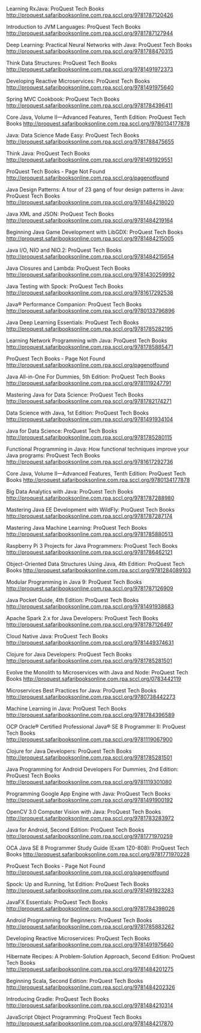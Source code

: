 Learning RxJava: ProQuest Tech Books
 http://proquest.safaribooksonline.com.rpa.sccl.org/9781787120426

Introduction to JVM Languages: ProQuest Tech Books
 http://proquest.safaribooksonline.com.rpa.sccl.org/9781787127944

Deep Learning: Practical Neural Networks with Java: ProQuest Tech Books
 http://proquest.safaribooksonline.com.rpa.sccl.org/9781788470315

Think Data Structures: ProQuest Tech Books
 http://proquest.safaribooksonline.com.rpa.sccl.org/9781491972373

Developing Reactive Microservices: ProQuest Tech Books
 http://proquest.safaribooksonline.com.rpa.sccl.org/9781491975640

Spring MVC Cookbook: ProQuest Tech Books
 http://proquest.safaribooksonline.com.rpa.sccl.org/9781784396411

Core Java, Volume II—Advanced Features, Tenth Edition: ProQuest Tech Books
 http://proquest.safaribooksonline.com.rpa.sccl.org/9780134177878

Java: Data Science Made Easy: ProQuest Tech Books
 http://proquest.safaribooksonline.com.rpa.sccl.org/9781788475655

Think Java: ProQuest Tech Books
 http://proquest.safaribooksonline.com.rpa.sccl.org/9781491929551

ProQuest Tech Books - Page Not Found
 http://proquest.safaribooksonline.com.rpa.sccl.org/pagenotfound

Java Design Patterns: A tour of 23 gang of four design patterns in Java: ProQuest Tech Books
 http://proquest.safaribooksonline.com.rpa.sccl.org/9781484218020

Java XML and JSON: ProQuest Tech Books
 http://proquest.safaribooksonline.com.rpa.sccl.org/9781484219164

Beginning Java Game Development with LibGDX: ProQuest Tech Books
 http://proquest.safaribooksonline.com.rpa.sccl.org/9781484215005

Java I/O, NIO and NIO.2: ProQuest Tech Books
 http://proquest.safaribooksonline.com.rpa.sccl.org/9781484215654

Java Closures and Lambda: ProQuest Tech Books
 http://proquest.safaribooksonline.com.rpa.sccl.org/9781430259992

Java Testing with Spock: ProQuest Tech Books
 http://proquest.safaribooksonline.com.rpa.sccl.org/9781617292538

Java® Performance Companion: ProQuest Tech Books
 http://proquest.safaribooksonline.com.rpa.sccl.org/9780133796896

Java Deep Learning Essentials: ProQuest Tech Books
 http://proquest.safaribooksonline.com.rpa.sccl.org/9781785282195

Learning Network Programming with Java: ProQuest Tech Books
 http://proquest.safaribooksonline.com.rpa.sccl.org/9781785885471

ProQuest Tech Books - Page Not Found
 http://proquest.safaribooksonline.com.rpa.sccl.org/pagenotfound

Java All-in-One For Dummies, 5th Edition: ProQuest Tech Books
 http://proquest.safaribooksonline.com.rpa.sccl.org/9781119247791

Mastering Java for Data Science: ProQuest Tech Books
 http://proquest.safaribooksonline.com.rpa.sccl.org/9781782174271

Data Science with Java, 1st Edition: ProQuest Tech Books
 http://proquest.safaribooksonline.com.rpa.sccl.org/9781491934104

Java for Data Science: ProQuest Tech Books
 http://proquest.safaribooksonline.com.rpa.sccl.org/9781785280115

Functional Programming in Java: How functional techniques improve your Java programs: ProQuest Tech Books
 http://proquest.safaribooksonline.com.rpa.sccl.org/9781617292736

Core Java, Volume II—Advanced Features, Tenth Edition: ProQuest Tech Books
 http://proquest.safaribooksonline.com.rpa.sccl.org/9780134177878

Big Data Analytics with Java: ProQuest Tech Books
 http://proquest.safaribooksonline.com.rpa.sccl.org/9781787288980

Mastering Java EE Development with WildFly: ProQuest Tech Books
 http://proquest.safaribooksonline.com.rpa.sccl.org/9781787287174

Mastering Java Machine Learning: ProQuest Tech Books
 http://proquest.safaribooksonline.com.rpa.sccl.org/9781785880513

Raspberry Pi 3 Projects for Java Programmers: ProQuest Tech Books
 http://proquest.safaribooksonline.com.rpa.sccl.org/9781786462121

Object-Oriented Data Structures Using Java, 4th Edition: ProQuest Tech Books
 http://proquest.safaribooksonline.com.rpa.sccl.org/9781284089103

Modular Programming in Java 9: ProQuest Tech Books
 http://proquest.safaribooksonline.com.rpa.sccl.org/9781787126909

Java Pocket Guide, 4th Edition: ProQuest Tech Books
 http://proquest.safaribooksonline.com.rpa.sccl.org/9781491938683

Apache Spark 2.x for Java Developers: ProQuest Tech Books
 http://proquest.safaribooksonline.com.rpa.sccl.org/9781787126497

Cloud Native Java: ProQuest Tech Books
 http://proquest.safaribooksonline.com.rpa.sccl.org/9781449374631

Clojure for Java Developers: ProQuest Tech Books
 http://proquest.safaribooksonline.com.rpa.sccl.org/9781785281501

Evolve the Monolith to Microservices with Java and Node: ProQuest Tech Books
 http://proquest.safaribooksonline.com.rpa.sccl.org/0783442119

Microservices Best Practices for Java: ProQuest Tech Books
 http://proquest.safaribooksonline.com.rpa.sccl.org/9780738442273

Machine Learning in Java: ProQuest Tech Books
 http://proquest.safaribooksonline.com.rpa.sccl.org/9781784396589

OCP Oracle® Certified Professional Java® SE 8 Programmer II: ProQuest Tech Books
 http://proquest.safaribooksonline.com.rpa.sccl.org/9781119067900

Clojure for Java Developers: ProQuest Tech Books
 http://proquest.safaribooksonline.com.rpa.sccl.org/9781785281501

Java Programming for Android Developers For Dummies, 2nd Edition: ProQuest Tech Books
 http://proquest.safaribooksonline.com.rpa.sccl.org/9781119301080

Programming Google App Engine with Java: ProQuest Tech Books
 http://proquest.safaribooksonline.com.rpa.sccl.org/9781491900192

OpenCV 3.0 Computer Vision with Java: ProQuest Tech Books
 http://proquest.safaribooksonline.com.rpa.sccl.org/9781783283972

Java for Android, Second Edition: ProQuest Tech Books
 http://proquest.safaribooksonline.com.rpa.sccl.org/9781771970259

OCA Java SE 8 Programmer Study Guide (Exam 1Z0-808): ProQuest Tech Books
 http://proquest.safaribooksonline.com.rpa.sccl.org/9781771970228

ProQuest Tech Books - Page Not Found
 http://proquest.safaribooksonline.com.rpa.sccl.org/pagenotfound

Spock: Up and Running, 1st Edition: ProQuest Tech Books
 http://proquest.safaribooksonline.com.rpa.sccl.org/9781491923283

JavaFX Essentials: ProQuest Tech Books
 http://proquest.safaribooksonline.com.rpa.sccl.org/9781784398026

Android Programming for Beginners: ProQuest Tech Books
 http://proquest.safaribooksonline.com.rpa.sccl.org/9781785883262

Developing Reactive Microservices: ProQuest Tech Books
 http://proquest.safaribooksonline.com.rpa.sccl.org/9781491975640

Hibernate Recipes: A Problem-Solution Approach, Second Edition: ProQuest Tech Books
 http://proquest.safaribooksonline.com.rpa.sccl.org/9781484201275

Beginning Scala, Second Edition: ProQuest Tech Books
 http://proquest.safaribooksonline.com.rpa.sccl.org/9781484202326

Introducing Gradle: ProQuest Tech Books
 http://proquest.safaribooksonline.com.rpa.sccl.org/9781484210314

JavaScript Object Programming: ProQuest Tech Books
 http://proquest.safaribooksonline.com.rpa.sccl.org/9781484217870

